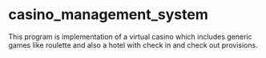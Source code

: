 # casino_management_system
This program is implementation of a virtual casino which includes generic games like roulette and also a hotel with
check in and check out provisions.
